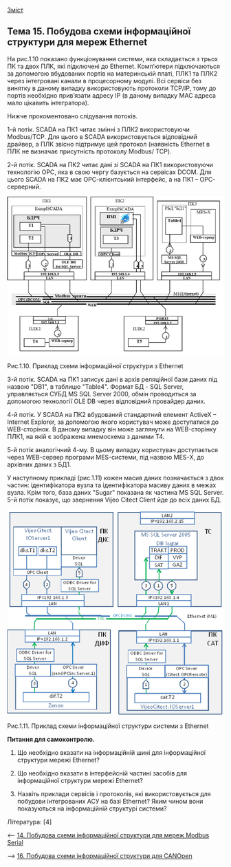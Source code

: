 [Зміст](README.md)

## Тема 15. Побудова схеми інформаційної структури для мереж Ethernet

На рис.1.10 показано функціонування системи, яка складається з трьох ПК та двох ПЛК, які підключені до Ethernet. Комп’ютери підключаються за допомогою вбудованих портів на материнській платі, ПЛК1 та ПЛК2 через інтегровані канали в процесорному модулі. Всі сервіси без винятку в даному випадку використовують протоколи ТСР/IP, тому до портів необхідно прив’язати адресу ІР (в даному випадку МАС адреса мало цікавить інтегратора).

Нижче прокоментовано слідування потоків. 

1-й потік. SCADA на ПК1 читає змінні з ПЛК2 використовуючи Modbus/TCP. Для цього в SCADA використовується відповідний драйвер, а ПЛК звісно підтримує цей протокол (наявність Ethernet в ПЛК не визначає присутність протоколу Modbus/ TCP). 

2-й потік. SCADA на ПК2 читає дані зі SCADA на ПК1 використовуючи технологію ОРС, яка в свою чергу базується на сервісах DCOM. Для цього SCADA на ПК2 має ОРС-клієнтський інтерфейс, а на ПК1 – ОРС-серверний. 

![img](media/1_10.png)

Рис.1.10. Приклад схеми інформаційної структури з Ethernet

3-й потік. SCADA на ПК1 записує дані в архів реляційної бази даних під назвою "DB1", в таблицю "Table4". Формат БД - SQL Server, управляється СУБД MS SQL Server 2000, обмін проводиться за допомогою технології OLE DB через відповідний провайдер даних.

4-й потік. У SCADA на ПК2 вбудований стандартний елемент ActiveX – Internet Explorer, за допомогою якого користувач може доступатися до WEB-сторінок. В даному випадку він може заглянути на WEB-сторінку ПЛК1, на якій є зображена мнемосхема з даними Т4. 

5-й потік аналогічний 4-му. В цьому випадку користувач доступається через WEB-сервер програми MES-системи, під назвою MES-Х, до архівних даних з БД1. 

У наступному прикладі (рис.1.11) кожен масив даних позначається з двох частин: ідентифікатора вузла та ідентифікатора масиву даних в межах вузла. Крім того, база даних "Sugar" показана як частина MS SQL Server. 5-й потік показує, що звернення Vijeo Citect Client йде до всіх даних БД. 

![img](media/1_11.png)

Рис.1.11. Приклад схеми інформаційної структури системи з Ethernet

**Питання для самоконтролю.**

1. Що необхідно вказати на інформаційній шині для інформаційної структури мережі Ethernet?

2. Що необхідно вказати в інтерфейсній частині засобів для інформаційної структури мережі Ethernet?

3. Назвіть приклади сервісів і протоколів, які використовується для побудови інтегрованих АСУ на базі Ethernet? Яким чином вони показуються на інформаційній структурі системи? 

Література: [4]

<-- [14. Побудова схеми інформаційної структури для мереж Modbus Serial](lec14.md)

--> [16. Побудова схеми інформаційної структури для CANOpen](lec16.md)